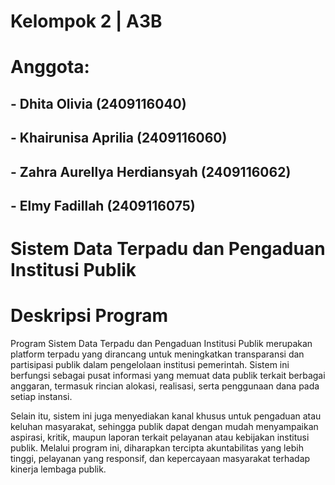 # Kelompok 2 | A3B
# Anggota:
## - Dhita Olivia (2409116040)
## - Khairunisa Aprilia (2409116060)
## - Zahra Aurellya Herdiansyah (2409116062)
## - Elmy Fadillah (2409116075)



# Sistem Data Terpadu dan Pengaduan Institusi Publik

# Deskripsi Program
Program Sistem Data Terpadu dan Pengaduan Institusi Publik merupakan platform terpadu yang dirancang untuk meningkatkan transparansi dan partisipasi publik dalam pengelolaan institusi pemerintah. Sistem ini berfungsi sebagai pusat informasi yang memuat data publik terkait berbagai anggaran, termasuk rincian alokasi, realisasi, serta penggunaan dana pada setiap instansi.

Selain itu, sistem ini juga menyediakan kanal khusus untuk pengaduan atau keluhan masyarakat, sehingga publik dapat dengan mudah menyampaikan aspirasi, kritik, maupun laporan terkait pelayanan atau kebijakan institusi publik. Melalui program ini, diharapkan tercipta akuntabilitas yang lebih tinggi, pelayanan yang responsif, dan kepercayaan masyarakat terhadap kinerja lembaga publik.

